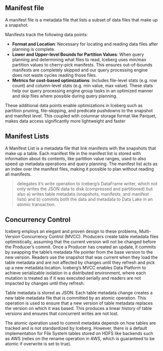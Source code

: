 
## Manifest file
A manifest file is a metadata file that lists a subset of data files that make up a snapshot.

Manifests track the following data points:
* **Format and Location**: Necessary for locating and reading data files after planning is complete.
* **Lower and Upper-level Bounds for Partition Values**: When query planning and determining what files to read, Iceberg uses min/max partition values to cherry-pick manifests. This ensures out-of-bounds manifests are completely skipped and our query processing engine does not waste cycles reading those files.
* **Metrics for cost-based optimizations**: Includes file-level stats (e.g. row count) and column-level stats (e.g. min value, max value). These stats help our query processing engine group tasks in an optimized manner and skip files where possible during query planning.

These additional data points enable optimizations in Iceberg such as partition pruning, file-skipping, and predicate pushdowns to the snapshot and manifest level. This coupled with columnar storage format like Parquet, makes data access significantly more lightweight and faster 

## Manifest Lists
A Manifest List is a metadata file that link manifests with the snapshots that make up a table. Each manifest file in the manifest list is stored with information about its contents, like partition value ranges, used to also speed up metadata operations and query planning. The manifest list acts as an index over the manifest files, making it possible to plan without reading all manifests.

> delegates it’s write operation to Iceberg’s DataFrame writer, which not only writes the JSON data to disk (compressed and partitioned) but also a) writes table metadata (snapshots, manifests, and manifest lists) and b) commits both the data and metadata to Data Lake in an atomic transaction.

## Concurrency Control
Iceberg employs an elegant and proven design to these problems, Multi-Version Concurrency Control (MVCC). Producers create table metadata files optimistically, assuming that the current version will not be changed before the Producer’s commit. Once a Producer has created an update, it commits by swapping the table’s metadata file pointer from the base version to the new version. Readers use the snapshot that was current when they load the table metadata and are not affected by changes until they refresh and pick up a new metadata location. Iceberg’s MVCC enables Data Platform to achieve serializable isolation in a distributed environment, where each mutation is treated as if it was executed serially and readers are not impacted by changes until they refresh.

Table metadata is stored as JSON. Each table metadata change creates a new table metadata file that is committed by an atomic operation. This operation is used to ensure that a new version of table metadata replaces the version on which it was based. This produces a linear history of table versions and ensures that concurrent writes are not lost.

The atomic operation used to commit metadata depends on how tables are tracked and is not standardized by Iceberg. However, there is a default implementation for File System tables stored on HDFS like backends such as AWS (relies on the rename operation in AWS, which is guaranteed to be atomic if overwrite is set to true).
